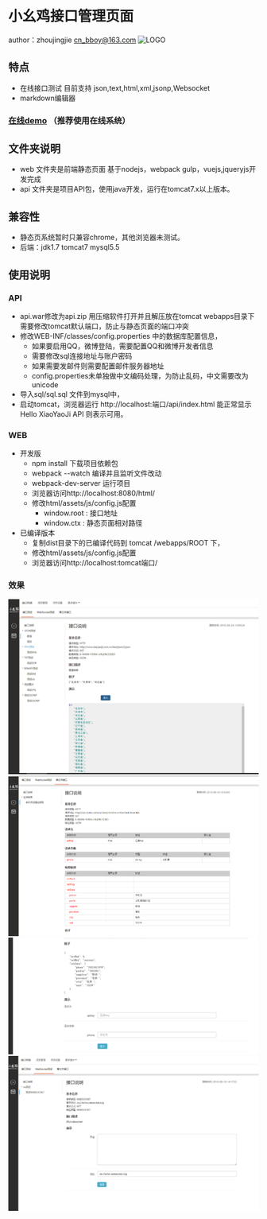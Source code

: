 # 小幺鸡接口管理页面
   author：zhoujingjie cn_bboy@163.com
   ![LOGO](http://www.xiaoyaoji.com.cn/assets/img/logo/full.png)

## 特点
   * 在线接口测试 目前支持 json,text,html,xml,jsonp,Websocket
   * markdown编辑器
   
### [在线demo](http://www.xiaoyaoji.com.cn/) （推荐使用在线系统）
	
## 文件夹说明
* web 文件夹是前端静态页面 基于nodejs，webpack gulp，vuejs,jqueryjs开发完成
* api 文件夹是项目API包，使用java开发，运行在tomcat7.x以上版本。

## 兼容性
* 静态页系统暂时只兼容chrome，其他浏览器未测试。
* 后端：jdk1.7 tomcat7  mysql5.5


## 使用说明
### API
 * api.war修改为api.zip 用压缩软件打开并且解压放在tomcat webapps目录下 需要修改tomcat默认端口，防止与静态页面的端口冲突
 * 修改WEB-INF/classes/config.properties 中的数据库配置信息，
    * 如果要启用QQ，微博登陆，需要配置QQ和微博开发者信息
    * 需要修改sql连接地址与账户密码
    * 如果需要发邮件则需要配置邮件服务器地址
    * config.properties未单独做中文编码处理，为防止乱码，中文需要改为unicode
 * 导入sql/sql.sql 文件到mysql中，
 * 启动tomcat，浏览器运行 http://localhost:端口/api/index.html 能正常显示Hello XiaoYaoJi API 则表示可用。
 
### WEB
 * 开发版
    * npm install 下载项目依赖包 
    * webpack --watch 编译并且监听文件改动
    * webpack-dev-server 运行项目 
    * 浏览器访问http://localhost:8080/html/
    * 修改html/assets/js/config.js配置
        * window.root : 接口地址
        * window.ctx : 静态页面相对路径
 * 已编译版本
    * 复制dist目录下的已编译代码到 tomcat /webapps/ROOT 下，
    * 修改html/assets/js/config.js配置
    * 浏览器访问http://localhost:tomcat端口/

### 效果
![基本](img/basic.png)
![基本](img/third1.png)
![基本](img/third2.png)
![基本](img/ws.png)
